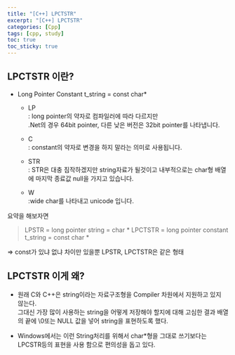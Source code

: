 ```yaml
---
title: "[C++] LPCTSTR"
excerpt: "[C++] LPCTSTR"
categories: [Cpp]
tags: [cpp, study]
toc: true
toc_sticky: true
---
```


## LPCTSTR 이란?

+ Long Pointer Constant t_string = const char*

  + LP  
    : long pointer의 약자로 컴파일러에 따라 다르지만  
    .Net의 경우 64bit pointer, 다른 낮은 버전은 32bit pointer를 나타냅니다.

  + C  
    : constant의 약자로 변경을 하지 말라는 의미로 사용됩니다.

  + STR  
    : STR은 대충 짐작하겠지만 string자료가 될것이고 내부적으로는 char형 배열에 마지막 종료값 null을 가지고 있습니다.

  + W  
    :wide char를 나타내고 unicode 입니다.

요약을 해보자면  

> LPSTR = long pointer string = char *
> LPCTSTR = long pointer constant t_string = const char *  

=> const가 있냐 없냐 차이만 있을뿐 LPSTR, LPCTSTR은 같은 형태

## LPCTSTR 이게 왜?

+ 원래 C와 C++은 string이라는 자료구조형을 Compiler 차원에서 지원하고 있지 않는다.  
그대신 가장 많이 사용하는 string을 어떻게 저장해야 할지에 대해 고심한 결과 배열의 끝에 \0또는 NULL 값을 넣어
string을 표현하도록 했다.

+ Windows에서는 이런 String처리를 위해서 char*형을 그대로 쓰기보다는 LPCSTR등의 표현을 사용  함으로 편의성을 돕고 있다.